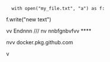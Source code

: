       with open("my_file.txt", "a") as f:
   f.write("new text")

vv 
Endnnn
/// 
    nv
  nnbfgnbvfvv ****
         
         
  
nvv   docker.pkg.github.com    
 
    
  v
     
      
 
    
  
  
  
    
   
 
 

 
    
